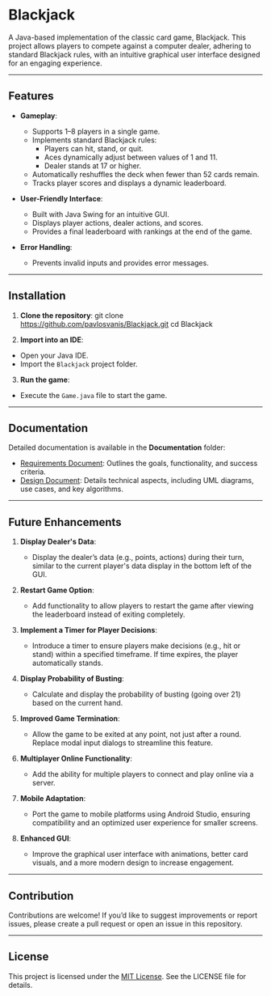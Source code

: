 # Blackjack

A Java-based implementation of the classic card game, Blackjack. This project allows players to compete against a computer dealer, adhering to standard Blackjack rules, with an intuitive graphical user interface designed for an engaging experience.

---

## Features

- **Gameplay**:
  - Supports 1–8 players in a single game.
  - Implements standard Blackjack rules:
    - Players can hit, stand, or quit.
    - Aces dynamically adjust between values of 1 and 11.
    - Dealer stands at 17 or higher.
  - Automatically reshuffles the deck when fewer than 52 cards remain.
  - Tracks player scores and displays a dynamic leaderboard.

- **User-Friendly Interface**:
  - Built with Java Swing for an intuitive GUI.
  - Displays player actions, dealer actions, and scores.
  - Provides a final leaderboard with rankings at the end of the game.

- **Error Handling**:
  - Prevents invalid inputs and provides error messages.

---

## Installation

1. **Clone the repository**:
    git clone https://github.com/pavlosvanis/Blackjack.git
    cd Blackjack

2. **Import into an IDE**:
- Open your Java IDE.
- Import the `Blackjack` project folder.

3. **Run the game**:
- Execute the `Game.java` file to start the game.

---

## Documentation

Detailed documentation is available in the **Documentation** folder:

- [Requirements Document](./Documentation/Requirements.pdf): Outlines the goals, functionality, and success criteria.
- [Design Document](./Documentation/Design.pdf): Details technical aspects, including UML diagrams, use cases, and key algorithms.

---

## Future Enhancements

1. **Display Dealer's Data**:
    - Display the dealer’s data (e.g., points, actions) during their turn, similar to the current player's data display in the bottom left of the GUI.

2. **Restart Game Option**:
   - Add functionality to allow players to restart the game after viewing the leaderboard instead of exiting completely.

3. **Implement a Timer for Player Decisions**:
   - Introduce a timer to ensure players make decisions (e.g., hit or stand) within a specified timeframe. If time expires, the player automatically stands.

4. **Display Probability of Busting**:
   - Calculate and display the probability of busting (going over 21) based on the current hand.

5. **Improved Game Termination**:
   - Allow the game to be exited at any point, not just after a round. Replace modal input dialogs to streamline this feature.

6. **Multiplayer Online Functionality**:
   - Add the ability for multiple players to connect and play online via a server.

7. **Mobile Adaptation**:
   - Port the game to mobile platforms using Android Studio, ensuring compatibility and an optimized user experience for smaller screens.

8. **Enhanced GUI**:
   - Improve the graphical user interface with animations, better card visuals, and a more modern design to increase engagement.


---

## Contribution

Contributions are welcome! If you’d like to suggest improvements or report issues, please create a pull request or open an issue in this repository.

---

## License

This project is licensed under the [MIT License](./LICENSE). See the LICENSE file for details.
